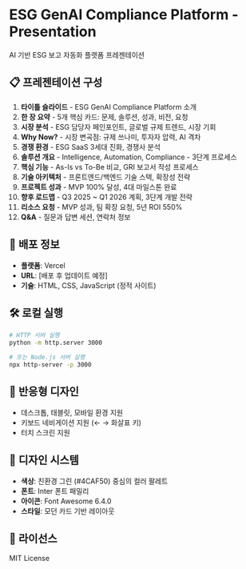 # ESG GenAI Compliance Platform - Presentation

AI 기반 ESG 보고 자동화 플랫폼 프레젠테이션

## 📋 프레젠테이션 구성

1. **타이틀 슬라이드** - ESG GenAI Compliance Platform 소개
2. **한 장 요약** - 5개 핵심 카드: 문제, 솔루션, 성과, 비전, 요청
3. **시장 분석** - ESG 담당자 페인포인트, 글로벌 규제 트렌드, 시장 기회
4. **Why Now?** - 시장 변곡점: 규제 쓰나미, 투자자 압력, AI 격차
5. **경쟁 환경** - ESG SaaS 3세대 진화, 경쟁사 분석
6. **솔루션 개요** - Intelligence, Automation, Compliance - 3단계 프로세스
7. **핵심 기능** - As-Is vs To-Be 비교, GRI 보고서 작성 프로세스
8. **기술 아키텍처** - 프론트엔드/백엔드 기술 스택, 확장성 전략
9. **프로젝트 성과** - MVP 100% 달성, 4대 마일스톤 완료
10. **향후 로드맵** - Q3 2025 ~ Q1 2026 계획, 3단계 개발 전략
11. **리소스 요청** - MVP 성과, 팀 확장 요청, 5년 ROI 550%
12. **Q&A** - 질문과 답변 세션, 연락처 정보

## 🚀 배포 정보

- **플랫폼**: Vercel
- **URL**: [배포 후 업데이트 예정]
- **기술**: HTML, CSS, JavaScript (정적 사이트)

## 🛠️ 로컬 실행

```bash
# HTTP 서버 실행
python -m http.server 3000

# 또는 Node.js 서버 실행
npx http-server -p 3000
```

## 📱 반응형 디자인

- 데스크톱, 태블릿, 모바일 환경 지원
- 키보드 네비게이션 지원 (← → 화살표 키)
- 터치 스크린 지원

## 🎨 디자인 시스템

- **색상**: 친환경 그린 (#4CAF50) 중심의 컬러 팔레트
- **폰트**: Inter 폰트 패밀리
- **아이콘**: Font Awesome 6.4.0
- **스타일**: 모던 카드 기반 레이아웃

## 📄 라이선스

MIT License 